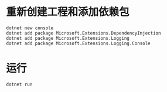 # 重新创建工程和添加依赖包

```
dotnet new console
dotnet add package Microsoft.Extensions.DependencyInjection
dotnet add package Microsoft.Extensions.Logging
dotnet add package Microsoft.Extensions.Logging.Console
```

# 运行

```
dotnet run
```